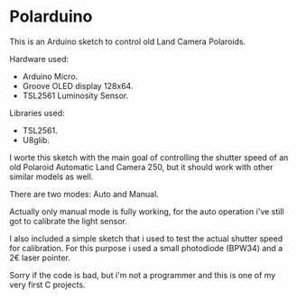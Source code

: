 Polarduino
==========

This is an Arduino sketch to control old Land Camera Polaroids.

Hardware used:

- Arduino Micro.
- Groove OLED display 128x64.
- TSL2561 Luminosity Sensor.

Libraries used:

- TSL2561.
- U8glib.


I worte this sketch with the main goal of controlling the shutter speed of an old Polaroid
Automatic Land Camera 250, but it should work with other similar models as well.

There are two modes: Auto and Manual.

Actually only manual mode is fully working, for the auto operation i've still got to
calibrate the light sensor.


I also included a simple sketch that i used to test the actual shutter speed for
calibration. For this purpose i used a small photodiode (BPW34) and a 2€ laser pointer.



Sorry if the code is bad, but i'm not a programmer and this is one of my very first C
projects.